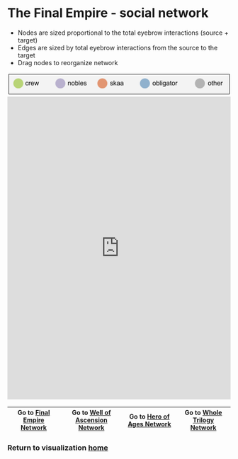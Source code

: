 # The Final Empire - social network

* Nodes are sized proportional to the total eyebrow interactions (source + target)
* Edges are sized by total eyebrow interactions from the source to the target
* Drag nodes to reorganize network

<img src="fe_network_legend.png" alt="legend" width="600"/>

<iframe width="100%" height="684" frameborder="0"
  src="https://observablehq.com/embed/ea523a627b98997b?cell=fe_chart"></iframe>


| Go to [Final Empire Network](fe_net.html) | Go to [Well of Ascension Network](wa_net.html) | Go to [Hero of Ages Network](ha_net.html)| Go to [Whole Trilogy Network](mb_net.html)
| :---:|:----:|:---: |:---: |


### Return to visualization [home](../index.md)